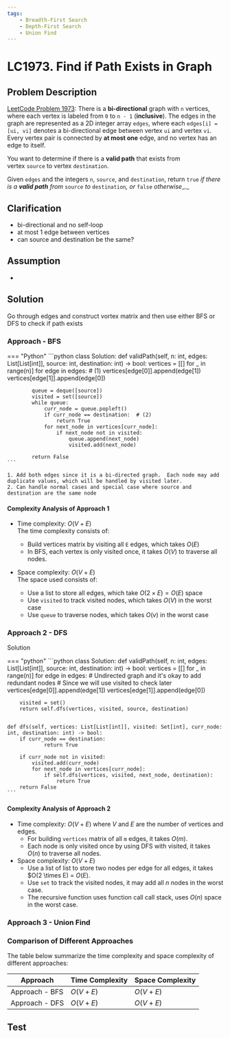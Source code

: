 ```yaml
---
tags:
    - Breadth-First Search
    - Depth-First Search
    - Union Find
---
```


# LC1973. Find if Path Exists in Graph

## Problem Description

[LeetCode Problem 1973](https://leetcode.com/problems/find-if-path-exists-in-graph/): There is a **bi-directional** graph with `n` vertices, where each vertex is labeled from `0` to `n - 1` (**inclusive**). The edges in the graph are represented as a 2D integer array `edges`, where each `edges[i] = [ui, vi]` denotes a bi-directional edge between vertex `ui` and vertex `vi`. Every vertex pair is connected by **at most one** edge, and no vertex has an edge to itself.

You want to determine if there is a **valid path** that exists from vertex `source` to vertex `destination`.

Given `edges` and the integers `n`, `source`, and `destination`, return `true` _if there is a **valid path** from_ `source` _to_ `destination`_, or_ `false` _otherwise__._

## Clarification

- bi-directional and no self-loop
- at most 1 edge between vertices
- can source and destination be the same?

## Assumption

-

## Solution

Go through edges and construct vortex matrix and then use either BFS or DFS to check if path exists

### Approach - BFS

=== "Python"
    ```python
    class Solution:
        def validPath(self, n: int, edges: List[List[int]], source: int, destination: int) -> bool:
            vertices = [[] for _ in range(n)]
            for edge in edges:  # (1)
                vertices[edge[0]].append(edge[1])
                vertices[edge[1]].append(edge[0])

            queue = deque([source])
            visited = set([source])
            while queue:
                curr_node = queue.popleft()
                if curr_node == destination:  # (2)
                    return True
                for next_node in vertices[curr_node]:
                    if next_node not in visited:
                        queue.append(next_node)
                        visited.add(next_node)

            return False
    ```

    1. Add both edges since it is a bi-directed graph.  Each node may add duplicate values, which will be handled by visited later.
    2. Can handle normal cases and special case where source and destination are the same node

#### Complexity Analysis of Approach 1

- Time complexity: $O(V + E)$  
  The time complexity consists of:

    - Build vertices matrix by visiting all `E` edges, which takes $O(E)$   
    - In BFS, each vertex is only visited once, it takes $O(V)$ to traverse all nodes. 

- Space complexity: $O(V + E)$  
  The space used consists of:

     - Use a list to store all edges, which take $O(2 \times E) = O(E)$ space  
     - Use `visited` to track visited nodes, which takes $O(V)$ in the worst case
     - Use `queue` to traverse nodes, which takes $O(v)$ in the worst case


### Approach 2 - DFS

Solution

=== "python"
    ```python
    class Solution:
    def validPath(self, n: int, edges: List[List[int]], source: int, destination: int) -> bool:
        vertices = [[] for _ in range(n)]
        for edge in edges:
            # Undirected graph and it's okay to add redundant nodes
            # Since we will use visited to check later
            vertices[edge[0]].append(edge[1])
            vertices[edge[1]].append(edge[0])

        visited = set()
        return self.dfs(vertices, visited, source, destination)


    def dfs(self, vertices: List[List[int]], visited: Set[int], curr_node: int, destination: int) -> bool:
        if curr_node == destination:
                return True

        if curr_node not in visited:
            visited.add(curr_node)
            for next_node in vertices[curr_node]:
                if self.dfs(vertices, visited, next_node, destination):
                    return True
        return False
    ```

#### Complexity Analysis of Approach 2

- Time complexity: $O(V + E)$ where $V$ and $E$ are the number of vertices and edges.  
    - For building `vertices` matrix of all `m` edges, it takes $O(m)$.
    - Each node is only visited once by using DFS with visited, it takes $O(n)$ to traverse all nodes.
- Space complexity: $O(V + E)$  
    - Use a list of list to store two nodes per edge for all edges, it takes $O(2 \times E) = $O(E)$.
    - Use `set` to track the visited nodes, it may add all $n$ nodes in the worst case.
    - The recursive function uses function call call stack, uses $O(n)$ space in the worst case.

### Approach 3 - Union Find

### Comparison of Different Approaches

The table below summarize the time complexity and space complexity of different approaches:

Approach    | Time Complexity   | Space Complexity |
------------| ---------------   | ---------------- |
Approach - BFS |  $O(V + E)$           | $O(V + E)$ |
Approach - DFS |  $O(V + E)$           | $O(V + E)$  |

## Test
